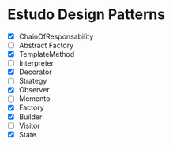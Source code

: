 # Estudo Design Patterns

- [x] ChainOfResponsability
- [ ] Abstract Factory
- [x] TemplateMethod
- [ ] Interpreter
- [x] Decorator
- [ ] Strategy
- [x] Observer
- [ ] Memento
- [x] Factory
- [x] Builder
- [ ] Visitor
- [x] State
